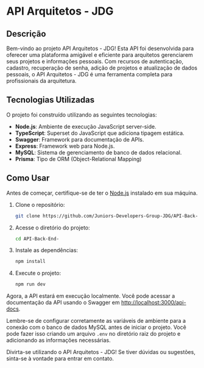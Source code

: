 # API Arquitetos - JDG

## Descrição

Bem-vindo ao projeto API Arquitetos - JDG! Esta API foi desenvolvida para oferecer uma plataforma amigável e eficiente para arquitetos gerenciarem seus projetos e informações pessoais. Com recursos de autenticação, cadastro, recuperação de senha, adição de projetos e atualização de dados pessoais, o API Arquitetos - JDG é uma ferramenta completa para profissionais da arquitetura.

## Tecnologias Utilizadas

O projeto foi construído utilizando as seguintes tecnologias:

- **Node.js**: Ambiente de execução JavaScript server-side.
- **TypeScript**: Superset do JavaScript que adiciona tipagem estática.
- **Swagger**: Framework para documentação de APIs.
- **Express**: Framework web para Node.js.
- **MySQL**: Sistema de gerenciamento de banco de dados relacional.
- **Prisma**:  Tipo de ORM (Object-Relational Mapping) 

## Como Usar

Antes de começar, certifique-se de ter o [Node.js](https://nodejs.org/) instalado em sua máquina.

1. Clone o repositório:

   ```bash
   git clone https://github.com/Juniors-Developers-Group-JDG/API-Back-End-.git
   ```

2. Acesse o diretório do projeto:

   ```bash
   cd API-Back-End-
   ```

3. Instale as dependências:

   ```bash
   npm install
   ```

4. Execute o projeto:

   ```bash
   npm run dev
   ```

Agora, a API estará em execução localmente. Você pode acessar a documentação da API usando o Swagger em [http://localhost:3000/api-docs](http://localhost:3000/api-docs).

Lembre-se de configurar corretamente as variáveis de ambiente para a conexão com o banco de dados MySQL antes de iniciar o projeto. Você pode fazer isso criando um arquivo `.env` no diretório raiz do projeto e adicionando as informações necessárias.

Divirta-se utilizando o API Arquitetos - JDG! Se tiver dúvidas ou sugestões, sinta-se à vontade para entrar em contato.
